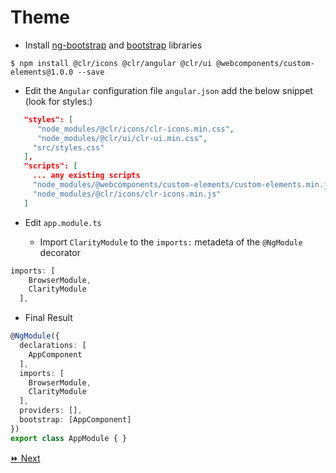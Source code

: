# Theme

* Install [ng-bootstrap](https://ng-bootstrap.github.io) and [bootstrap](https://getbootstrap.com) libraries

```
$ npm install @clr/icons @clr/angular @clr/ui @webcomponents/custom-elements@1.0.0 --save
```

* Edit the `Angular` configuration file `angular.json` add the below snippet (look for styles:)

```json
   "styles": [
      "node_modules/@clr/icons/clr-icons.min.css",
      "node_modules/@clr/ui/clr-ui.min.css",
     "src/styles.css"
   ],
   "scripts": [
     ... any existing scripts
     "node_modules/@webcomponents/custom-elements/custom-elements.min.js",
     "node_modules/@clr/icons/clr-icons.min.js"
   ]
```


* Edit `app.module.ts`

   - Import `ClarityModule` to the `imports:` metadeta of the `@NgModule` decorator

```typescript
imports: [
    BrowserModule,
    ClarityModule
  ],
```

* Final Result

```typescript
@NgModule({
  declarations: [
    AppComponent
  ],
  imports: [
    BrowserModule,
    ClarityModule
  ],
  providers: [],
  bootstrap: [AppComponent]
})
export class AppModule { }
```

[:fast_forward: Next ](navbar.md)
